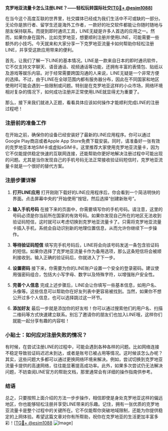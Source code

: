 **克罗地亚流量卡怎么注册LINE？——轻松玩转国际社交[[TG💪+ @esim1088](https://t.me/s/esim1088)]**

在当今这个高度互联的世界里，社交媒体已经成为我们生活中不可或缺的一部分。无论你是旅行者、留学生还是海外工作者，一款好的社交软件都能让你随时随地与朋友保持联系。而提到即时通讯工具，LINE无疑是许多人首选的应用之一。然而，如果你身在国外，比如克罗地亚，想要顺利注册并使用LINE，可能需要一些额外的小技巧。今天就来和大家分享一下克罗地亚流量卡如何帮助你轻松注册LINE，并享受这款应用带来的便利。

首先，让我们了解一下LINE的基本情况。LINE是一款来自日本的即时通讯软件，它不仅支持文字聊天、语音通话、视频通话等功能，还拥有丰富的表情包、贴纸以及游戏等娱乐内容。对于经常需要跨国沟通的人来说，LINE无疑是一个非常方便的选择。不过，由于LINE在全球范围内都有服务器分布，因此在不同国家和地区使用时可能会遇到一些限制或问题。特别是在克罗地亚这样的小众市场，网络环境相对复杂的情况下，如何成功注册并正常使用LINE就显得尤为重要了。

那么，接下来我们就进入正题，看看具体应该如何操作才能顺利完成LINE的注册过程吧！

### 注册前的准备工作

在开始之前，确保你的设备已经安装好了最新的LINE应用程序。你可以通过Google Play商店或者Apple App Store免费下载安装。同时，请准备好一张有效的克罗地亚本地SIM卡或虚拟eSIM卡。这里推荐大家使用克罗地亚流量卡，因为它不仅能提供稳定快速的互联网连接，还能帮助你更好地解决注册过程中可能出现的问题。尤其是当你发现自己的手机号码无法正常接收验证码短信时，克罗地亚流量卡就是一个很好的替代方案。

### 注册步骤详解

1. **打开LINE应用**
   打开刚刚下载好的LINE应用程序后，你会看到一个简洁明快的界面。点击屏幕中央的“开始使用”按钮，然后选择“创建新账号”。

2. **输入手机号码**
   在接下来的页面中，你需要填写你的手机号码。请注意，这里的号码必须是你当前所在国家的有效号码。如果你发现自己所在的地区无法收到验证码短信，这时就可以考虑切换到克罗地亚流量卡了。只需将克罗地亚流量卡插入手机，系统会自动识别新的地理位置信息，从而允许你继续下一步操作。

3. **等待验证码短信**
   填写完手机号码后，LINE将会向该号码发送一条包含验证码的短信。如果你选择了克罗地亚流量卡作为备用选项，那么这条短信将会被顺利接收到。输入正确的验证码后，你就进入了下一步。

4. **设置密码**
   接下来，你需要为你的LINE账户设置一个安全的登录密码。建议使用强密码组合，包括大小写字母、数字以及特殊字符，以增强账户安全性。

5. **完善个人信息**
   完成上述步骤后，LINE会让你填写一些基本信息，如用户名、头像等。这些信息可以帮助你在好友列表中更容易被找到。当然，如果你不想公开过多个人信息，也可以选择跳过这一环节。

6. **添加好友**
   最后一步就是添加你的好友啦！你可以通过搜索他们的用户名、扫描二维码等方式快速建立联系。别忘了邀请你的朋友们也加入LINE哦，这样你们就能一起分享有趣的内容啦！

### 小贴士：如何应对注册失败的情况？

有时候，在尝试注册LINE的过程中，可能会遇到各种各样的问题。比如网络连接不稳定导致验证码迟迟未到达，或者是账号已被占用等情况。这时候该怎么办呢？其实，这些问题大多都可以通过更换网络环境来解决。例如，尝试切换到克罗地亚流量卡提供的高速网络，往往能显著提高成功率。此外，如果多次尝试仍无法解决问题，不妨查阅LINE官方的帮助文档，那里通常会有详细的操作指南供参考。

### 结语

总之，只要按照上面介绍的方法一步步操作，相信即使是身处克罗地亚这样的偏远地区，你也能够轻松注册并享受LINE带来的乐趣。记住，拥有一张优质的克罗地亚流量卡是整个过程中的关键所在。它不仅能帮你突破地域限制，还能为你提供稳定的上网体验。希望这篇文章对你有所帮助，祝你在克罗地亚的生活更加丰富多彩！[[TG💪+ @esim1088](https://t.me/s/esim1088) ![Image](https://i.postimg.cc/4NQfJmqS/Snipaste-2025-05-13-00-14-12.png)]
